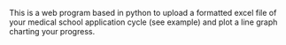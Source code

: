 This is a web program based in python to upload a formatted excel file of your medical school application cycle (see example) and plot a line graph charting your progress.